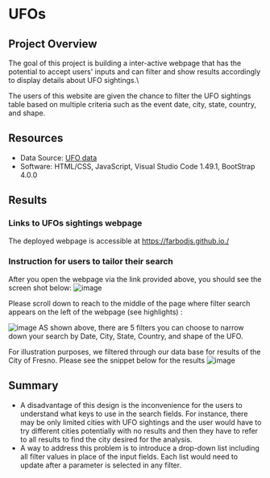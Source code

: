# UFOs

## Project Overview
The goal of this project is building a inter-active webpage that has the potential to accept users' inputs and can filter and show results accordingly to display details about UFO sightings.\

The users of this website are given the chance to filter the UFO sightings table based on multiple criteria such as the event date, city, state, country, and shape. 

## Resources
- Data Source: [UFO data](https://github.com/farbodjs/UFOs/blob/main/data.js)
- Software: HTML/CSS, JavaScript, Visual Studio Code 1.49.1, BootStrap 4.0.0

## Results
### Links to UFOs sightings webpage

The deployed webpage is accessible at https://farbodjs.github.io./

### Instruction for users to tailor their search
After you open the webpage via the link provided above, you should see the screen shot below:
![image](https://user-images.githubusercontent.com/86033316/148709191-647de21e-aa47-49a9-8c5b-7ae894ca9128.png)

Please scroll down to reach to the middle of the page where filter search appears on the left of the webpage (see highlights) :

![image](https://user-images.githubusercontent.com/86033316/148709306-fa45e525-43d0-485e-9c25-8a7191c89d23.png)
AS shown above, there are 5 filters you can choose to narrow down your search by Date, City, State, Country, and shape of the UFO.

For illustration purposes, we filtered through our data base for results of the City of Fresno. Please see the snippet below for the results
![image](https://user-images.githubusercontent.com/86033316/148709501-b90dcc66-3f98-4400-86d0-d1eafbfcfdf6.png)

## Summary
- A disadvantage of this design is the inconvenience for the users to understand what keys to use in the search fields. For instance, there may be only limited cities with UFO sightings and the user would have to try different cities potentially with no results and then they have to refer to all results to find the city desired for the analysis.
- A way to address this problem is to introduce a drop-down list including all filter values in place of the input fields.
Each list would need to update after a parameter is selected in any filter.
